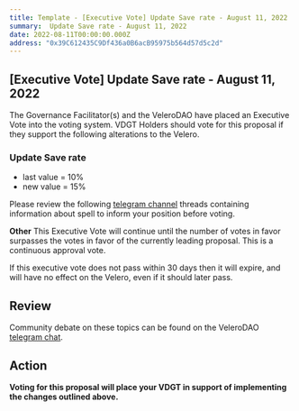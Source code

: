 ```yaml
---
title: Template - [Executive Vote] Update Save rate - August 11, 2022
summary:  Update Save rate - August 11, 2022
date: 2022-08-11T00:00:00.000Z
address: "0x39C612435C9Df436a0B6acB95975b564d57d5c2d"
---
```

## [Executive Vote]  Update Save rate - August 11, 2022

The Governance Facilitator(s) and the VeleroDAO have placed an Executive Vote into the voting system. VDGT Holders should vote for this proposal if they support the following alterations to the Velero.

###  Update Save rate
* last value = 10%
* new value = 15%

Please review the following [telegram channel](https://t.me/velerodao) threads containing information about spell to inform your position before voting.

**Other**
This Executive Vote will continue until the number of votes in favor surpasses the votes in favor of the currently leading proposal. This is a continuous approval vote. 

If this executive vote does not pass within 30 days then it will expire, and will have no effect on the Velero, even if it should later pass. 

## Review

Community debate on these topics can be found on the VeleroDAO  [telegram chat](https://t.me/velero_chat). 


## Action

**Voting for this proposal will place your VDGT in support of implementing the changes outlined above.**
